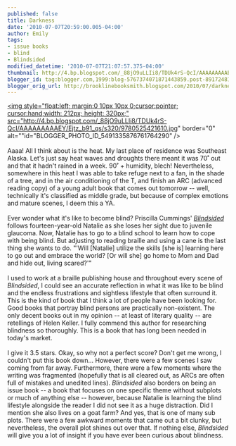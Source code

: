 ```yaml
---
published: false
title: Darkness
date: '2010-07-07T20:59:00.005-04:00'
author: Emily
tags:
- issue books
- blind
- Blindsided
modified_datetime: '2010-07-07T21:07:57.375-04:00'
thumbnail: http://4.bp.blogspot.com/_88jO9uLLIi8/TDUk4rS-QcI/AAAAAAAAAEY/Ejtz_b91_qs/s72-c/9780525421610.jpg
blogger_id: tag:blogger.com,1999:blog-5767374071871443859.post-8917248150772025430
blogger_orig_url: http://brooklinebooksmith.blogspot.com/2010/07/darkness.html
---
```


<a onblur="try {parent.deselectBloggerImageGracefully();} catch(e) {}" href="http://4.bp.blogspot.com/_88jO9uLLIi8/TDUk4rS-QcI/AAAAAAAAAEY/Ejtz_b91_qs/s1600/9780525421610.jpg"><img style="float:left; margin:0 10px 10px 0;cursor:pointer; cursor:hand;width: 212px; height: 320px;" src="http://4.bp.blogspot.com/_88jO9uLLIi8/TDUk4rS-QcI/AAAAAAAAAEY/Ejtz_b91_qs/s320/9780525421610.jpg" border="0" alt=""id="BLOGGER_PHOTO_ID_5491335876761764290" /></a><br /><br />Aaaa!  All I think about is the heat.  My last place of residence was Southeast Alaska.  Let's just say heat waves and droughts there meant it was 70˚ out and that it hadn't rained in a week.   90˚ + humidity, blech!  Nevertheless, somewhere in this heat I was able to take refuge next to a fan, in the shade of a tree, and in the air conditioning of the T, and finish an ARC (advanced reading copy) of a young adult book that comes out tomorrow -- well, technically it's classified as middle grade, but because of complex emotions and mature scenes, I deem this a YA.<br /><br />Ever wonder what it's like to become blind?  Priscilla Cummings' <a href="http://www.brooklinebooksmith-shop.com/book/9780525421610"><span style="font-style: italic;">Blindsided</span></a> follows fourteen-year-old Natalie as she loses her sight due to juvenile glaucoma.  Now, Natalie has to go to a blind school to learn how to cope with being blind.  But adjusting to reading braille and using a cane is the last thing she wants to do.  "'Will [Natalie] utilize the skills [she is] learning here to go out and embrace the world? [Or will she] go home to Mom and Dad and hide out, living scared?'"<br /><br />I used to work at a braille publishing house and throughout every scene of <span style="font-style: italic;">Blindsided</span>, I could see an accurate reflection in what it was like to be blind and the endless frustrations and sightless lifestyle that often surround it.  This is the kind of book that I think a lot of people have been looking for.  Good books that portray blind persons are practically non-existent.  The only decent books out in my opinion -- at least of literary quality --  are retellings of Helen Keller.  I fully commend this author for researching blindness so thoroughly.  This is a book that has long been needed in today's market.<br /><br />I give it 3.5 stars.  Okay, so why not a perfect score?  Don't get me wrong, I couldn't put this book down...  However, there were a few scenes I saw coming from far away.  Furthermore, there were a few moments where the writing was fragmented (hopefully that is all cleared out, as ARCs are often full of mistakes and unedited lines).  <span style="font-style:italic;">Blindsided</span> also borders on being an issue book --  a book that focuses on one specific theme without subplots or much of anything else -- however, because Natalie is learning the blind lifestyle alongside the reader I did not see it as a huge distraction.  Did I mention she also lives on a goat farm?  And yes, that is one of many sub plots.  There were a few awkward moments that came out a bit clunky, but nevertheless, the overall plot shines out over that.  If nothing else, <span style="font-style: italic;">Blindsided</span> will give you a lot of insight if you have ever been curious about blindness.